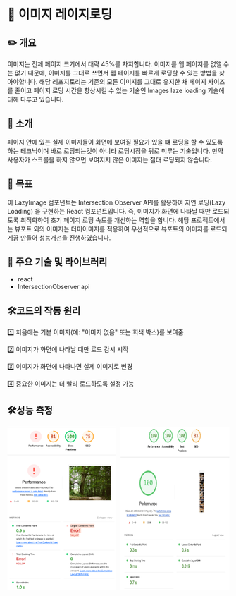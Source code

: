 # 🚀 이미지 레이지로딩

## ✏️ 개요

이미지는 전체 페이지 크기에서 대략 45%를 차지합니다. 이미지를 웹 페이지를 없앨 수는 없기 때문에, 이미지를 그대로 쓰면서 웹 페이지를 빠르게 로딩할 수 있는 방법을 찾아야합니다. 해당 레포지토리는 기존의 모든 이미지를 그대로 유지한 채 페이지 사이즈를 줄이고 페이지 로딩 시간을 향상시킬 수 있는 기술인 Images laze loading 기술에 대해 다루고 있습니다.

## 📌 소개

페이지 안에 있는 실제 이미지들이 화면에 보여질 필요가 있을 떄 로딩을 할 수 있도록 하는 테크닉이며 바로 로딩되는것이 아니라 로딩시점을 뒤로 미루는 기술입니다. 만약 사용자가 스크롤을 하지 않으면 보여지지 않은 이미지는 절대 로딩되지 않습니다.

## 🎯 목표

이 LazyImage 컴포넌트는 Intersection Observer API를 활용하여 지연 로딩(Lazy Loading) 을 구현하는 React 컴포넌트입니다.
즉, 이미지가 화면에 나타날 때만 로드되도록 최적화하여 초기 페이지 로딩 속도를 개선하는 역할을 합니다.
해당 프로젝트에서는 뷰포트 외의 이미지는 더미이미지를 적용하여 우선적으로 뷰포트의 이미지를 로드되게끔 만들어 성능개선을 진행하였습니다.

## 📂 주요 기술 및 라이브러리

- react
- IntersectionObserver api

## 🛠️코드의 작동 원리

1️⃣ 처음에는 기본 이미지(예: "이미지 없음" 또는 회색 박스)를 보여줌

2️⃣ 이미지가 화면에 나타날 때만 로드 감시 시작

3️⃣ 이미지가 화면에 나타나면 실제 이미지로 변경

4️⃣ 중요한 이미지는 더 빨리 로드하도록 설정 가능

## 🛠️성능 측정

<div style="gap: 10px;display: flex">
  <img src="./src/assets/readme/개선전.png" alt="개선 전" style="width: 49%" />
  <img src="./src/assets/readme/개선후.jpg" alt="개선 전" style="width: 49%" />
</div>
